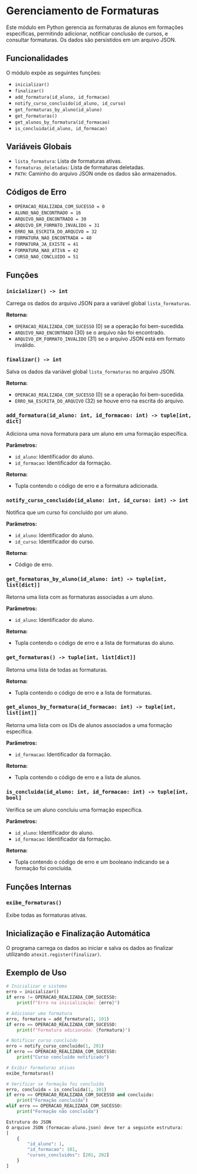 # Gerenciamento de Formaturas

Este módulo em Python gerencia as formaturas de alunos em formações específicas, permitindo adicionar, notificar conclusão de cursos, e consultar formaturas. Os dados são persistidos em um arquivo JSON.

## Funcionalidades

O módulo expõe as seguintes funções:

- `inicializar()`
- `finalizar()`
- `add_formatura(id_aluno, id_formacao)`
- `notify_curso_concluido(id_aluno, id_curso)`
- `get_formaturas_by_aluno(id_aluno)`
- `get_formaturas()`
- `get_alunos_by_formatura(id_formacao)`
- `is_concluida(id_aluno, id_formacao)`

## Variáveis Globais

- `lista_formatura`: Lista de formaturas ativas.
- `formaturas_deletadas`: Lista de formaturas deletadas.
- `PATH`: Caminho do arquivo JSON onde os dados são armazenados.

## Códigos de Erro

- `OPERACAO_REALIZADA_COM_SUCESSO = 0`
- `ALUNO_NAO_ENCONTRADO = 16`
- `ARQUIVO_NAO_ENCONTRADO = 30`
- `ARQUIVO_EM_FORMATO_INVALIDO = 31`
- `ERRO_NA_ESCRITA_DO_ARQUIVO = 32`
- `FORMATURA_NAO_ENCONTRADA = 40`
- `FORMATURA_JA_EXISTE = 41`
- `FORMATURA_NAO_ATIVA = 42`
- `CURSO_NAO_CONCLUIDO = 51`

## Funções

### `inicializar() -> int`

Carrega os dados do arquivo JSON para a variável global `lista_formaturas`.

**Retorna:**
- `OPERACAO_REALIZADA_COM_SUCESSO` (0) se a operação foi bem-sucedida.
- `ARQUIVO_NAO_ENCONTRADO` (30) se o arquivo não foi encontrado.
- `ARQUIVO_EM_FORMATO_INVALIDO` (31) se o arquivo JSON está em formato inválido.

### `finalizar() -> int`

Salva os dados da variável global `lista_formaturas` no arquivo JSON.

**Retorna:**
- `OPERACAO_REALIZADA_COM_SUCESSO` (0) se a operação foi bem-sucedida.
- `ERRO_NA_ESCRITA_DO_ARQUIVO` (32) se houve erro na escrita do arquivo.

### `add_formatura(id_aluno: int, id_formacao: int) -> tuple[int, dict]`

Adiciona uma nova formatura para um aluno em uma formação específica.

**Parâmetros:**
- `id_aluno`: Identificador do aluno.
- `id_formacao`: Identificador da formação.

**Retorna:**
- Tupla contendo o código de erro e a formatura adicionada.

### `notify_curso_concluido(id_aluno: int, id_curso: int) -> int`

Notifica que um curso foi concluído por um aluno.

**Parâmetros:**
- `id_aluno`: Identificador do aluno.
- `id_curso`: Identificador do curso.

**Retorna:**
- Código de erro.

### `get_formaturas_by_aluno(id_aluno: int) -> tuple[int, list[dict]]`

Retorna uma lista com as formaturas associadas a um aluno.

**Parâmetros:**
- `id_aluno`: Identificador do aluno.

**Retorna:**
- Tupla contendo o código de erro e a lista de formaturas do aluno.

### `get_formaturas() -> tuple[int, list[dict]]`

Retorna uma lista de todas as formaturas.

**Retorna:**
- Tupla contendo o código de erro e a lista de formaturas.

### `get_alunos_by_formatura(id_formacao: int) -> tuple[int, list[int]]`

Retorna uma lista com os IDs de alunos associados a uma formação específica.

**Parâmetros:**
- `id_formacao`: Identificador da formação.

**Retorna:**
- Tupla contendo o código de erro e a lista de alunos.

### `is_concluida(id_aluno: int, id_formacao: int) -> tuple[int, bool]`

Verifica se um aluno concluiu uma formação específica.

**Parâmetros:**
- `id_aluno`: Identificador do aluno.
- `id_formacao`: Identificador da formação.

**Retorna:**
- Tupla contendo o código de erro e um booleano indicando se a formação foi concluída.

## Funções Internas

### `exibe_formaturas()`

Exibe todas as formaturas ativas.

## Inicialização e Finalização Automática

O programa carrega os dados ao iniciar e salva os dados ao finalizar utilizando `atexit.register(finalizar)`.

## Exemplo de Uso

```python
# Inicializar o sistema
erro = inicializar()
if erro != OPERACAO_REALIZADA_COM_SUCESSO:
    print(f"Erro na inicialização: {erro}")

# Adicionar uma formatura
erro, formatura = add_formatura(1, 101)
if erro == OPERACAO_REALIZADA_COM_SUCESSO:
    print(f"Formatura adicionada: {formatura}")

# Notificar curso concluído
erro = notify_curso_concluido(1, 201)
if erro == OPERACAO_REALIZADA_COM_SUCESSO:
    print("Curso concluído notificado")

# Exibir formaturas ativas
exibe_formaturas()

# Verificar se formação foi concluída
erro, concluida = is_concluida(1, 101)
if erro == OPERACAO_REALIZADA_COM_SUCESSO and concluida:
    print("Formação concluída")
elif erro == OPERACAO_REALIZADA_COM_SUCESSO:
    print("Formação não concluída")

Estrutura do JSON
O arquivo JSON (formacao-aluno.json) deve ter a seguinte estrutura:
[
    {
        "id_aluno": 1,
        "id_formacao": 101,
        "cursos_concluidos": [201, 202]
    }
]
